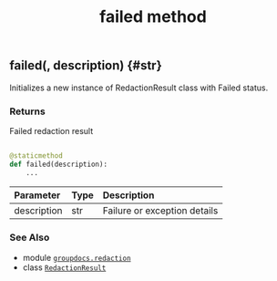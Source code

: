 ﻿---
title: failed method
second_title: GroupDocs.Redaction for Python via .NET API References
description: 
type: docs
weight: 20
url: /groupdocs.redaction/redactionresult/failed/
is_root: false
---

## failed(, description) {#str}

Initializes a new instance of RedactionResult class with Failed status.


### Returns 


Failed redaction result


```python

@staticmethod
def failed(description):
    ...
```


| Parameter | Type | Description |
| :- | :- | :- |
| description | str | Failure or exception details |



### See Also
* module [`groupdocs.redaction`](../../)
* class [`RedactionResult`](/redaction/python-net/groupdocs.redaction/redactionresult)
